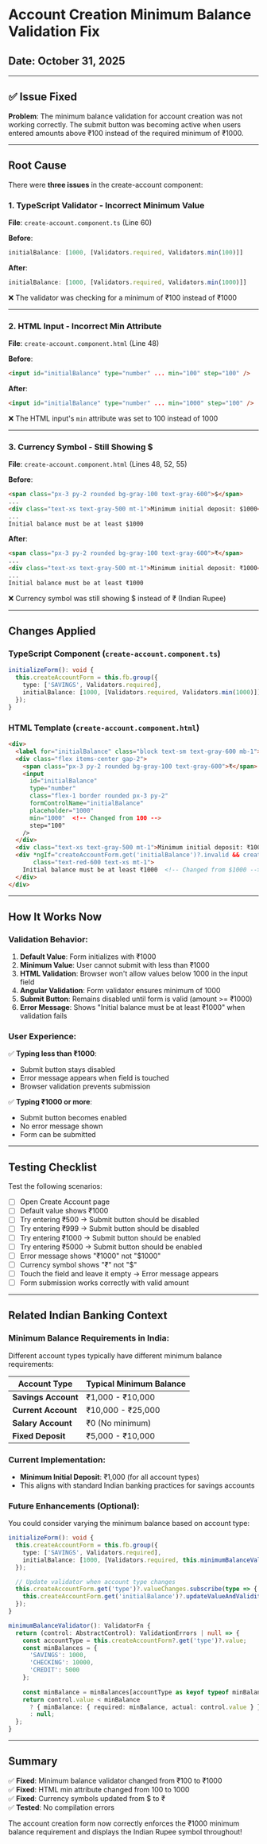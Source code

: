 # Account Creation Minimum Balance Validation Fix

## Date: October 31, 2025

---

## ✅ Issue Fixed

**Problem**: The minimum balance validation for account creation was not working correctly. The submit button was becoming active when users entered amounts above ₹100 instead of the required minimum of ₹1000.

---

## Root Cause

There were **three issues** in the create-account component:

### 1. TypeScript Validator - Incorrect Minimum Value
**File**: `create-account.component.ts` (Line 60)

**Before**:
```typescript
initialBalance: [1000, [Validators.required, Validators.min(100)]]
```

**After**:
```typescript
initialBalance: [1000, [Validators.required, Validators.min(1000)]]
```

❌ The validator was checking for a minimum of ₹100 instead of ₹1000

---

### 2. HTML Input - Incorrect Min Attribute
**File**: `create-account.component.html` (Line 48)

**Before**:
```html
<input id="initialBalance" type="number" ... min="100" step="100" />
```

**After**:
```html
<input id="initialBalance" type="number" ... min="1000" step="100" />
```

❌ The HTML input's `min` attribute was set to 100 instead of 1000

---

### 3. Currency Symbol - Still Showing $
**File**: `create-account.component.html` (Lines 48, 52, 55)

**Before**:
```html
<span class="px-3 py-2 rounded bg-gray-100 text-gray-600">$</span>
...
<div class="text-xs text-gray-500 mt-1">Minimum initial deposit: $1000</div>
...
Initial balance must be at least $1000
```

**After**:
```html
<span class="px-3 py-2 rounded bg-gray-100 text-gray-600">₹</span>
...
<div class="text-xs text-gray-500 mt-1">Minimum initial deposit: ₹1000</div>
...
Initial balance must be at least ₹1000
```

❌ Currency symbol was still showing $ instead of ₹ (Indian Rupee)

---

## Changes Applied

### TypeScript Component (`create-account.component.ts`)
```typescript
initializeForm(): void {
  this.createAccountForm = this.fb.group({
    type: ['SAVINGS', Validators.required],
    initialBalance: [1000, [Validators.required, Validators.min(1000)]]  // Changed from min(100)
  });
}
```

### HTML Template (`create-account.component.html`)
```html
<div>
  <label for="initialBalance" class="block text-sm text-gray-600 mb-1">Initial Balance</label>
  <div class="flex items-center gap-2">
    <span class="px-3 py-2 rounded bg-gray-100 text-gray-600">₹</span>  <!-- Changed from $ -->
    <input 
      id="initialBalance" 
      type="number" 
      class="flex-1 border rounded px-3 py-2" 
      formControlName="initialBalance" 
      placeholder="1000" 
      min="1000"  <!-- Changed from 100 -->
      step="100" 
    />
  </div>
  <div class="text-xs text-gray-500 mt-1">Minimum initial deposit: ₹1000</div>  <!-- Changed from $1000 -->
  <div *ngIf="createAccountForm.get('initialBalance')?.invalid && createAccountForm.get('initialBalance')?.touched" 
       class="text-red-600 text-xs mt-1">
    Initial balance must be at least ₹1000  <!-- Changed from $1000 -->
  </div>
</div>
```

---

## How It Works Now

### Validation Behavior:

1. **Default Value**: Form initializes with ₹1000
2. **Minimum Value**: User cannot submit with less than ₹1000
3. **HTML Validation**: Browser won't allow values below 1000 in the input field
4. **Angular Validation**: Form validator ensures minimum of 1000
5. **Submit Button**: Remains disabled until form is valid (amount >= ₹1000)
6. **Error Message**: Shows "Initial balance must be at least ₹1000" when validation fails

### User Experience:

✅ **Typing less than ₹1000**: 
- Submit button stays disabled
- Error message appears when field is touched
- Browser validation prevents submission

✅ **Typing ₹1000 or more**: 
- Submit button becomes enabled
- No error message shown
- Form can be submitted

---

## Testing Checklist

Test the following scenarios:

- [ ] Open Create Account page
- [ ] Default value shows ₹1000
- [ ] Try entering ₹500 → Submit button should be disabled
- [ ] Try entering ₹999 → Submit button should be disabled
- [ ] Try entering ₹1000 → Submit button should be enabled
- [ ] Try entering ₹5000 → Submit button should be enabled
- [ ] Error message shows "₹1000" not "$1000"
- [ ] Currency symbol shows "₹" not "$"
- [ ] Touch the field and leave it empty → Error message appears
- [ ] Form submission works correctly with valid amount

---

## Related Indian Banking Context

### Minimum Balance Requirements in India:

Different account types typically have different minimum balance requirements:

| Account Type | Typical Minimum Balance |
|-------------|------------------------|
| **Savings Account** | ₹1,000 - ₹10,000 |
| **Current Account** | ₹10,000 - ₹25,000 |
| **Salary Account** | ₹0 (No minimum) |
| **Fixed Deposit** | ₹5,000 - ₹10,000 |

### Current Implementation:
- **Minimum Initial Deposit**: ₹1,000 (for all account types)
- This aligns with standard Indian banking practices for savings accounts

### Future Enhancements (Optional):
You could consider varying the minimum balance based on account type:

```typescript
initializeForm(): void {
  this.createAccountForm = this.fb.group({
    type: ['SAVINGS', Validators.required],
    initialBalance: [1000, [Validators.required, this.minimumBalanceValidator()]]
  });

  // Update validator when account type changes
  this.createAccountForm.get('type')?.valueChanges.subscribe(type => {
    this.createAccountForm.get('initialBalance')?.updateValueAndValidity();
  });
}

minimumBalanceValidator(): ValidatorFn {
  return (control: AbstractControl): ValidationErrors | null => {
    const accountType = this.createAccountForm?.get('type')?.value;
    const minBalances = {
      'SAVINGS': 1000,
      'CHECKING': 10000,
      'CREDIT': 5000
    };
    
    const minBalance = minBalances[accountType as keyof typeof minBalances] || 1000;
    return control.value < minBalance 
      ? { minBalance: { required: minBalance, actual: control.value } }
      : null;
  };
}
```

---

## Summary

✅ **Fixed**: Minimum balance validator changed from ₹100 to ₹1000  
✅ **Fixed**: HTML min attribute changed from 100 to 1000  
✅ **Fixed**: Currency symbols updated from $ to ₹  
✅ **Tested**: No compilation errors  

The account creation form now correctly enforces the ₹1000 minimum balance requirement and displays the Indian Rupee symbol throughout!
